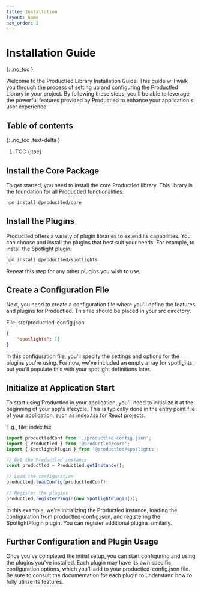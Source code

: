 ```yaml
---
title: Installation
layout: home
nav_order: 2
---
```


# Installation Guide 
{: .no_toc }

Welcome to the Productled Library Installation Guide. This guide will walk you through the process of setting up and configuring the Productled Library in your project. By following these steps, you'll be able to leverage the powerful features provided by Productled to enhance your application's user experience.

## Table of contents 
{: .no_toc .text-delta }

1. TOC
{:toc}

## Install the Core Package

To get started, you need to install the core Productled library. This library is the foundation for all Productled functionalities.

```bash
npm install @productled/core
```

## Install the Plugins

Productled offers a variety of plugin libraries to extend its capabilities. You can choose and install the plugins that best suit your needs. For example, to install the Spotlight plugin:

```bash
npm install @productled/spotlights
```

Repeat this step for any other plugins you wish to use.

## Create a Configuration File

Next, you need to create a configuration file where you'll define the features and plugins for Productled. This file should be placed in your src directory.

File: src/productled-config.json

```json
{
    "spotlights": []
}
```

In this configuration file, you'll specify the settings and options for the plugins you're using. For now, we've included an empty array for spotlights, but you'll populate this with your spotlight definitions later.

## Initialize at Application Start

To start using Productled in your application, you'll need to initialize it at the beginning of your app's lifecycle. This is typically done in the entry point file of your application, such as index.tsx for React projects.

E.g., file: index.tsx

```typescript
import productledConf from './productled-config.json';
import { Productled } from '@productled/core';
import { SpotlightPlugin } from '@productled/spotlights';

// Get the Productled instance
const productled = Productled.getInstance();

// Load the configuration
productled.loadConfig(productledConf);

// Register the plugins
productled.registerPlugin(new SpotlightPlugin());
```

In this example, we're initializing the Productled instance, loading the configuration from productled-config.json, and registering the SpotlightPlugin plugin. You can register additional plugins similarly.

## Further Configuration and Plugin Usage

Once you've completed the initial setup, you can start configuring and using the plugins you've installed. Each plugin may have its own specific configuration options, which you'll add to your productled-config.json file. Be sure to consult the documentation for each plugin to understand how to fully utilize its features.